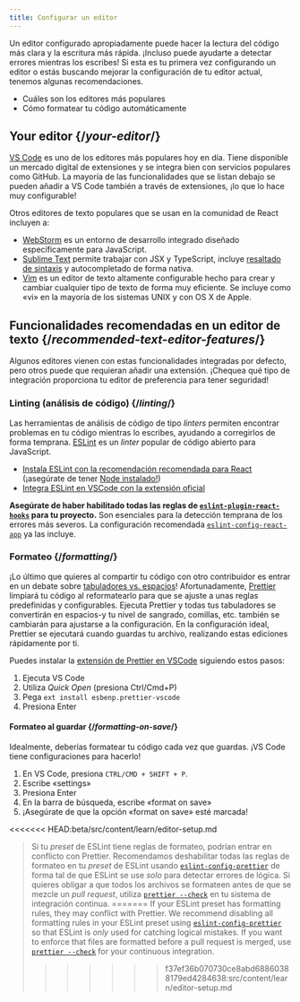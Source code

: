 ```yaml
---
title: Configurar un editor
---
```


<Intro>

Un editor configurado apropiadamente puede hacer la lectura del código más clara y la escritura más rápida. ¡Incluso puede ayudarte a detectar errores mientras los escribes! Si esta es tu primera vez configurando un editor o estás buscando mejorar la configuración de tu editor actual, tenemos algunas recomendaciones.

</Intro>

<YouWillLearn>

* Cuáles son los editores más populares
* Cómo formatear tu código automáticamente

</YouWillLearn>

## Your editor {/*your-editor*/}

[VS Code](https://code.visualstudio.com/) es uno de los editores más populares hoy en día. Tiene disponible un mercado digital de extensiones y se integra bien con servicios populares como GitHub. La mayoría de las funcionalidades que se listan debajo se pueden añadir a VS Code también a través de extensiones, ¡lo que lo hace muy configurable!

Otros editores de texto populares que se usan en la comunidad de React incluyen a:

* [WebStorm](https://www.jetbrains.com/webstorm/) es un entorno de desarrollo integrado diseñado específicamente para JavaScript.
* [Sublime Text](https://www.sublimetext.com/) permite trabajar con JSX y TypeScript, incluye [resaltado de sintaxis](https://stackoverflow.com/a/70960574/458193) y autocompletado de forma nativa.
* [Vim](https://www.vim.org/) es un editor de texto altamente configurable hecho para crear y cambiar cualquier tipo de texto de forma muy eficiente. Se incluye como «vi» en la mayoría de los sistemas UNIX y con OS X de Apple.

## Funcionalidades recomendadas en un editor de texto {/*recommended-text-editor-features*/}

Algunos editores vienen con estas funcionalidades integradas por defecto, pero otros puede que requieran añadir una extensión. ¡Chequea qué tipo de integración proporciona tu editor de preferencia para tener seguridad!

### Linting (análisis de código) {/*linting*/}

Las herramientas de análisis de código de tipo *linters* permiten encontrar problemas en tu código mientras lo escribes, ayudando a corregirlos de forma temprana. [ESLint](https://eslint.org/) es un *linter* popular de código abierto para JavaScript.

* [Instala ESLint con la recomendación recomendada para React](https://www.npmjs.com/package/eslint-config-react-app) (¡asegúrate de tener [Node instalado!](https://nodejs.org/en/download/current/))
* [Integra ESLint en VSCode con la extensión oficial](https://marketplace.visualstudio.com/items?itemName=dbaeumer.vscode-eslint)

**Asegúrate de haber habilitado todas las reglas de [`eslint-plugin-react-hooks`](https://www.npmjs.com/package/eslint-plugin-react-hooks) para tu proyecto.** Son esenciales para la detección temprana de los errores más severos. La configuración recomendada [`eslint-config-react-app`](https://www.npmjs.com/package/eslint-config-react-app) ya las incluye.

### Formateo {/*formatting*/}

¡Lo último que quieres al compartir tu código con otro contribuidor es entrar en un debate sobre [tabuladores vs. espacios](https://www.google.com/search?q=tabs+vs+spaces)! Afortunadamente, [Prettier](https://prettier.io/) limpiará tu código al reformatearlo para que se ajuste a unas reglas predefinidas y configurables. Ejecuta Prettier y todas tus tabuladores se convertirán en espacios-y tu nivel de sangrado, comillas, etc. también se cambiarán para ajustarse a la configuración. En la configuración ideal, Prettier se ejecutará cuando guardas tu archivo, realizando estas ediciones rápidamente por ti.

Puedes instalar la [extensión de Prettier en VSCode](https://marketplace.visualstudio.com/items?itemName=esbenp.prettier-vscode) siguiendo estos pasos:

1. Ejecuta VS Code
2. Utiliza *Quick Open* (presiona Ctrl/Cmd+P)
3. Pega `ext install esbenp.prettier-vscode`
4. Presiona Enter

#### Formateo al guardar {/*formatting-on-save*/}

Idealmente, deberías formatear tu código cada vez que guardas. ¡VS Code tiene configuraciones para hacerlo!

1. En VS Code, presiona `CTRL/CMD + SHIFT + P`.
2. Escribe «settings»
3. Presiona Enter
4. En la barra de búsqueda, escribe «format on save»
5. ¡Asegúrate de que la opción «format on save» esté marcada!

<<<<<<< HEAD:beta/src/content/learn/editor-setup.md
> Si tu *preset* de ESLint tiene reglas de formateo, podrían entrar en conflicto con Prettier. Recomendamos deshabilitar todas las reglas de formateo en tu *preset* de ESLint usando [`eslint-config-prettier`](https://github.com/prettier/eslint-config-prettier) de forma tal de que ESLint se use *solo* para detectar errores de lógica. Si quieres obligar a que todos los archivos se formateen antes de que se mezcle un *pull request*, utiliza [`prettier --check`](https://prettier.io/docs/en/cli.html#--check) en tu sistema de integración continua.
=======
> If your ESLint preset has formatting rules, they may conflict with Prettier. We recommend disabling all formatting rules in your ESLint preset using [`eslint-config-prettier`](https://github.com/prettier/eslint-config-prettier) so that ESLint is *only* used for catching logical mistakes. If you want to enforce that files are formatted before a pull request is merged, use [`prettier --check`](https://prettier.io/docs/en/cli.html#--check) for your continuous integration.
>>>>>>> f37ef36b070730ce8abd68860388179ed4284638:src/content/learn/editor-setup.md
